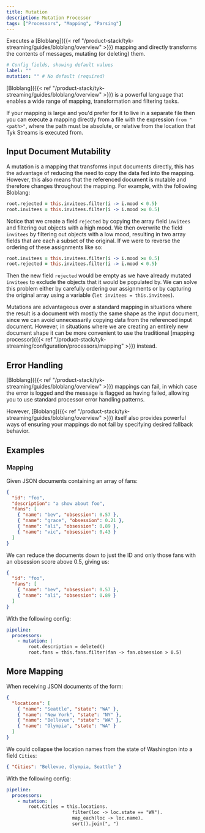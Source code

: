 ```yaml
---
title: Mutation
description: Mutation Processor
tags: ["Processors", "Mapping", "Parsing"]
---
```


Executes a [Bloblang]({{< ref "/product-stack/tyk-streaming/guides/bloblang/overview" >}}) mapping and directly transforms the contents of messages, mutating (or deleting) them.

```yml
# Config fields, showing default values
label: ""
mutation: "" # No default (required)
```

[Bloblang]({{< ref "/product-stack/tyk-streaming/guides/bloblang/overview" >}}) is a powerful language that enables a wide range of mapping, transformation and filtering tasks.

If your mapping is large and you'd prefer for it to live in a separate file then you can execute a mapping directly from a file with the expression `from "<path>"`, where the path must be absolute, or relative from the location that Tyk Streams is executed from.

## Input Document Mutability

A mutation is a mapping that transforms input documents directly, this has the advantage of reducing the need to copy the data fed into the mapping. However, this also means that the referenced document is mutable and therefore changes throughout the mapping. For example, with the following Bloblang:

```coffee
root.rejected = this.invitees.filter(i -> i.mood < 0.5)
root.invitees = this.invitees.filter(i -> i.mood >= 0.5)
```

Notice that we create a field `rejected` by copying the array field `invitees` and filtering out objects with a high mood. We then overwrite the field `invitees` by filtering out objects with a low mood, resulting in two array fields that are each a subset of the original. If we were to reverse the ordering of these assignments like so:

```coffee
root.invitees = this.invitees.filter(i -> i.mood >= 0.5)
root.rejected = this.invitees.filter(i -> i.mood < 0.5)
```

Then the new field `rejected` would be empty as we have already mutated `invitees` to exclude the objects that it would be populated by. We can solve this problem either by carefully ordering our assignments or by capturing the original array using a variable (`let invitees = this.invitees`).

Mutations are advantageous over a standard mapping in situations where the result is a document with mostly the same shape as the input document, since we can avoid unnecessarily copying data from the referenced input document. However, in situations where we are creating an entirely new document shape it can be more convenient to use the traditional [mapping processor]({{< ref "/product-stack/tyk-streaming/configuration/processors/mapping" >}}) instead.

## Error Handling

[Bloblang]({{< ref "/product-stack/tyk-streaming/guides/bloblang/overview" >}}) mappings can fail, in which case the error is logged and the message is flagged as having failed, allowing you to use standard processor error handling patterns.

However, [Bloblang]({{< ref "/product-stack/tyk-streaming/guides/bloblang/overview" >}}) itself also provides powerful ways of ensuring your mappings do not fail by specifying desired fallback behavior.

## Examples

### Mapping

Given JSON documents containing an array of fans:

```json
{
  "id": "foo",
  "description": "a show about foo",
  "fans": [
    { "name": "bev", "obsession": 0.57 },
    { "name": "grace", "obsession": 0.21 },
    { "name": "ali", "obsession": 0.89 },
    { "name": "vic", "obsession": 0.43 }
  ]
}
```

We can reduce the documents down to just the ID and only those fans with an obsession score above 0.5, giving us:

```json
{
  "id": "foo",
  "fans": [
    { "name": "bev", "obsession": 0.57 },
    { "name": "ali", "obsession": 0.89 }
  ]
}
```

With the following config:

```yaml
pipeline:
  processors:
    - mutation: |
        root.description = deleted()
        root.fans = this.fans.filter(fan -> fan.obsession > 0.5)
```

## More Mapping

When receiving JSON documents of the form:

```json
{
  "locations": [
    { "name": "Seattle", "state": "WA" },
    { "name": "New York", "state": "NY" },
    { "name": "Bellevue", "state": "WA" },
    { "name": "Olympia", "state": "WA" }
  ]
}
```

We could collapse the location names from the state of Washington into a field `Cities`:

```json
{ "Cities": "Bellevue, Olympia, Seattle" }
```

With the following config:

```yaml
pipeline:
  processors:
    - mutation: |
        root.Cities = this.locations.
                        filter(loc -> loc.state == "WA").
                        map_each(loc -> loc.name).
                        sort().join(", ")
```
